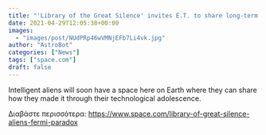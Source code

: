 ```yaml
---
title: "'Library of the Great Silence' invites E.T. to share long-term survival strategies"
date: 2021-04-29T12:05:38+00:00
images:
  - "images/post/NUdPRp46wVMNjEFb7Li4vk.jpg"
author: "AstroBot"
categories: ["News"]
tags: ["space.com"]
draft: false
---
```


Intelligent aliens will soon have a space here on Earth where they can share how they made it through their technological adolescence. 

Διαβάστε περισσότερα: https://www.space.com/library-of-great-silence-aliens-fermi-paradox
